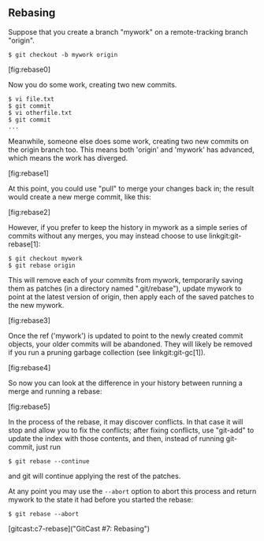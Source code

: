 ## Rebasing ##

Suppose that you create a branch "mywork" on a remote-tracking branch
"origin".

    $ git checkout -b mywork origin

[fig:rebase0]

Now you do some work, creating two new commits.

    $ vi file.txt
    $ git commit
    $ vi otherfile.txt
    $ git commit
    ...
    
Meanwhile, someone else does some work, creating two new commits on
the origin branch too. This means both 'origin' and 'mywork' has
advanced, which means the work has diverged.

[fig:rebase1]

At this point, you could use "pull" to merge your changes back in;
the result would create a new merge commit, like this:

[fig:rebase2]

However, if you prefer to keep the history in mywork as a simple
series of commits without any merges, you may instead choose to use
linkgit:git-rebase[1]:

    $ git checkout mywork
    $ git rebase origin

This will remove each of your commits from mywork, temporarily saving
them as patches (in a directory named ".git/rebase"), update mywork to
point at the latest version of origin, then apply each of the saved
patches to the new mywork.  

[fig:rebase3]

Once the ref ('mywork') is updated to point to the newly created commit 
objects, your older commits will be abandoned.  They will likely be
removed if you run a pruning garbage collection (see linkgit:git-gc[1]).

[fig:rebase4]

So now you can look at the difference in your history between running a merge
and running a rebase:

[fig:rebase5]

In the process of the rebase, it may discover conflicts.  In that case
it will stop and allow you to fix the conflicts; after fixing
conflicts, use "git-add" to update the index with those contents, and
then, instead of running git-commit, just run

    $ git rebase --continue

and git will continue applying the rest of the patches.

At any point you may use the `--abort` option to abort this process and
return mywork to the state it had before you started the rebase:

    $ git rebase --abort


[gitcast:c7-rebase]("GitCast #7: Rebasing")
